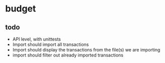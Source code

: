 # budget

## todo

- API level, with unittests
- Import should import all transactions
- Import should display the transactions from the file(s) we are importing
- import should filter out already imported transactions